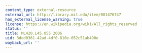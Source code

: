 ```yaml
---
content_type: external-resource
external_url: http://library.mit.edu/item/001476747
has_external_license_warning: true
license: https://en.wikipedia.org/wiki/All_rights_reserved
status: ''
title: ML420.L45.O55 2006
uid: 3ded0361-42ad-4df0-810e-052c51ab490e
wayback_url: ''
---
```

